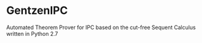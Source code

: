 # GentzenIPC
Automated Theorem Prover for IPC based on the cut-free Sequent Calculus written in Python 2.7
